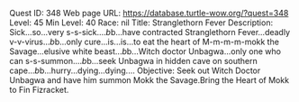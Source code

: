 Quest ID: 348
Web page URL: https://database.turtle-wow.org/?quest=348
Level: 45
Min Level: 40
Race: nil
Title: Stranglethorn Fever
Description: Sick...so...very s-s-sick....$b$b...have contracted Stranglethorn Fever...deadly v-v-virus...$b$b...only cure...is...is...to eat the heart of M-m-m-m-mokk the Savage...elusive white beast...$b$b...Witch doctor Unbagwa...only one who can s-s-summon....$b$b...seek Unbagwa in hidden cave on southern cape...$b$b...hurry...dying...dying....
Objective: Seek out Witch Doctor Unbagwa and have him summon Mokk the Savage.Bring the Heart of Mokk to Fin Fizracket.
